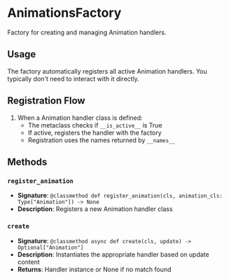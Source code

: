 # AnimationsFactory

Factory for creating and managing Animation handlers.

## Usage

The factory automatically registers all active Animation handlers. 
You typically don't need to interact with it directly.

## Registration Flow

1. When a Animation handler class is defined:
   - The metaclass checks if `__is_active__` is True
   - If active, registers the handler with the factory
   - Registration uses the names returned by `__names__`

## Methods

### `register_animation`
- **Signature**: `@classmethod def register_animation(cls, animation_cls: Type["Animation"]) -> None`
- **Description**: Registers a new Animation handler class

### `create`
- **Signature**: `@classmethod async def create(cls, update) -> Optional["Animation"]`
- **Description**: Instantiates the appropriate handler based on update content
- **Returns**: Handler instance or None if no match found
